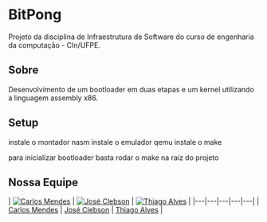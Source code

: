 # BitPong
Projeto da disciplina de Infraestrutura de Software do curso de engenharia da computação - CIn/UFPE.  

## Sobre
Desenvolvimento de um bootloader em duas etapas e um kernel utilizando a linguagem assembly x86.

## Setup

instale o montador nasm
instale o emulador qemu
instale o make

para inicializar bootloader basta rodar o make na raiz do projeto

## Nossa Equipe

| [![Carlos Mendes](https://avatars.githubusercontent.com/u/59201335?v=3&s=90)](https://github.com/cebms) | [![José Clebson](https://avatars.githubusercontent.com/u/95928023?v=3&s=90)](https://github.com/clebs0n) | [![Thiago Alves](https://avatars.githubusercontent.com/u/61519104?v=3&s=90)](https://github.com/Thijalves) |
|---|---|---|---|---|
| [Carlos Mendes](https://github.com/cebms) | [José Clebson](https://github.com/clebs0n) | [Thiago Alves](https://github.com/Thijalves) |